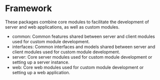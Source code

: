 # Framework

These packages combine core modules to facilitate the development of server and web applications,
as well as custom modules.

- common: Common features shared between server and client modules used for custom module development.
- interfaces: Common interfaces and models shared between server and client modules used for custom module development.
- server: Core server modules used for custom module development or setting up a server instance.
- web: Core web modules used for custom module development or setting up a web application.

